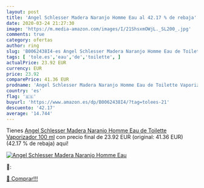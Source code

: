 ```yaml
---
layout: post
title: 'Angel Schlesser Madera Naranjo Homme Eau al 42.17 % de rebaja'
date: 2020-03-24 21:27:30
image: 'https://m.media-amazon.com/images/I/21ShsxmOWjL._SL200_.jpg'
comments: true
category: ofertas
author: ring
slug: 'B0062438I4-es Angel Schlesser Madera Naranjo Homme Eau de Toilette...'
tags: [ 'tole.es','eau','de','toilette', ]
actualPrice: 23.92 EUR
currency: EUR
price: 23.92
comparePrice: 41.36 EUR
prodname: 'Angel Schlesser Madera Naranjo Homme Eau de Toilette Vaporizador 100 ml'
country: 'es'
flag: '🇪🇸'
buyurl: 'https://www.amazon.es/dp/B0062438I4/?tag=tolees-21'
descuento: '42.17'
average: '14.744'
---
```


Tienes [Angel Schlesser Madera Naranjo Homme Eau de Toilette Vaporizador 100 ml](https://www.amazon.es/dp/B0062438I4/?tag=tolees-21) con precio final de  23.92 EUR (original: 41.36 EUR) (42.17 %  de rebaja) aqui!

[![Angel Schlesser Madera Naranjo Homme Eau](https://m.media-amazon.com/images/I/21ShsxmOWjL._SL200_.jpg)](https://www.amazon.es/dp/B0062438I4/?tag=tolees-21)

🔎:


[🛒 Comprar!!!](https://www.amazon.es/dp/B0062438I4/?tag=tolees-21)
